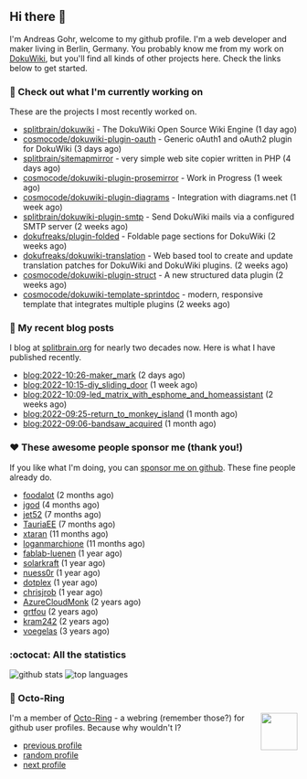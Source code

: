 ## Hi there :wave:

I'm Andreas Gohr, welcome to my github profile. I'm a web developer and maker living in Berlin, Germany. You probably know me from my work on [DokuWiki](https://github.com/splitbrain/dokuwiki), but you'll find all kinds of other projects here. Check the links below to get started.

### :hammer: Check out what I'm currently working on

These are the projects I most recently worked on.


- [splitbrain/dokuwiki](https://github.com/splitbrain/dokuwiki) - The DokuWiki Open Source Wiki Engine (1 day ago)
- [cosmocode/dokuwiki-plugin-oauth](https://github.com/cosmocode/dokuwiki-plugin-oauth) - Generic oAuth1 and oAuth2 plugin for DokuWiki (3 days ago)
- [splitbrain/sitemapmirror](https://github.com/splitbrain/sitemapmirror) - very simple web site copier written in PHP (4 days ago)
- [cosmocode/dokuwiki-plugin-prosemirror](https://github.com/cosmocode/dokuwiki-plugin-prosemirror) - Work in Progress (1 week ago)
- [cosmocode/dokuwiki-plugin-diagrams](https://github.com/cosmocode/dokuwiki-plugin-diagrams) - Integration with diagrams.net (1 week ago)
- [splitbrain/dokuwiki-plugin-smtp](https://github.com/splitbrain/dokuwiki-plugin-smtp) - Send DokuWiki mails via a configured SMTP server (2 weeks ago)
- [dokufreaks/plugin-folded](https://github.com/dokufreaks/plugin-folded) - Foldable page sections for DokuWiki (2 weeks ago)
- [dokufreaks/dokuwiki-translation](https://github.com/dokufreaks/dokuwiki-translation) - Web based tool to create and update translation patches for DokuWiki and DokuWiki plugins. (2 weeks ago)
- [cosmocode/dokuwiki-plugin-struct](https://github.com/cosmocode/dokuwiki-plugin-struct) - A new structured data plugin (2 weeks ago)
- [cosmocode/dokuwiki-template-sprintdoc](https://github.com/cosmocode/dokuwiki-template-sprintdoc) - modern, responsive template that integrates multiple plugins (2 weeks ago)

### :scroll: My recent blog posts

I blog at [splitbrain.org](https://www.splitbrain.org) for nearly two decades now. Here is what I have published recently.


- [blog:2022-10:26-maker_mark](https://www.splitbrain.org/blog/2022-10/26-maker_mark) (2 days ago)
- [blog:2022-10:15-diy_sliding_door](https://www.splitbrain.org/blog/2022-10/15-diy_sliding_door) (1 week ago)
- [blog:2022-10:09-led_matrix_with_esphome_and_homeassistant](https://www.splitbrain.org/blog/2022-10/09-led_matrix_with_esphome_and_homeassistant) (2 weeks ago)
- [blog:2022-09:25-return_to_monkey_island](https://www.splitbrain.org/blog/2022-09/25-return_to_monkey_island) (1 month ago)
- [blog:2022-09:06-bandsaw_acquired](https://www.splitbrain.org/blog/2022-09/06-bandsaw_acquired) (1 month ago)

### :hearts:️ These awesome people sponsor me (thank you!)

If you like what I'm doing, you can [sponsor me on github](https://github.com/sponsors/splitbrain). These fine people already do.


- [foodalot](https://github.com/foodalot) (2 months ago)
- [jgod](https://github.com/jgod) (4 months ago)
- [jet52](https://github.com/jet52) (7 months ago)
- [TauriaEE](https://github.com/TauriaEE) (7 months ago)
- [xtaran](https://github.com/xtaran) (11 months ago)
- [loganmarchione](https://github.com/loganmarchione) (11 months ago)
- [fablab-luenen](https://github.com/fablab-luenen) (1 year ago)
- [solarkraft](https://github.com/solarkraft) (1 year ago)
- [nuess0r](https://github.com/nuess0r) (1 year ago)
- [dotplex](https://github.com/dotplex) (1 year ago)
- [chrisjrob](https://github.com/chrisjrob) (1 year ago)
- [AzureCloudMonk](https://github.com/AzureCloudMonk) (2 years ago)
- [grtfou](https://github.com/grtfou) (2 years ago)
- [kram242](https://github.com/kram242) (2 years ago)
- [voegelas](https://github.com/voegelas) (3 years ago)

### :octocat: All the statistics

 ![github stats](https://github-readme-stats.vercel.app/api?username=splitbrain&show_icons=true&hide_title=true)
![top languages](https://github-readme-stats.vercel.app/api/top-langs/?username=splitbrain&layout=compact)


### :octopus: Octo-Ring

<img width="64" height="65" src="https://octo-ring.com/static/img/octo.png" align="right" alt="">

I'm a member of [Octo-Ring](https://octo-ring.com/) - a webring (remember those?) for github user profiles. Because why wouldn't I? 

* [previous profile](https://octo-ring.com/p/splitbrain/prev)
* [random profile](https://octo-ring.com/p/splitbrain/random)
* [next profile](https://octo-ring.com/p/splitbrain/next)

